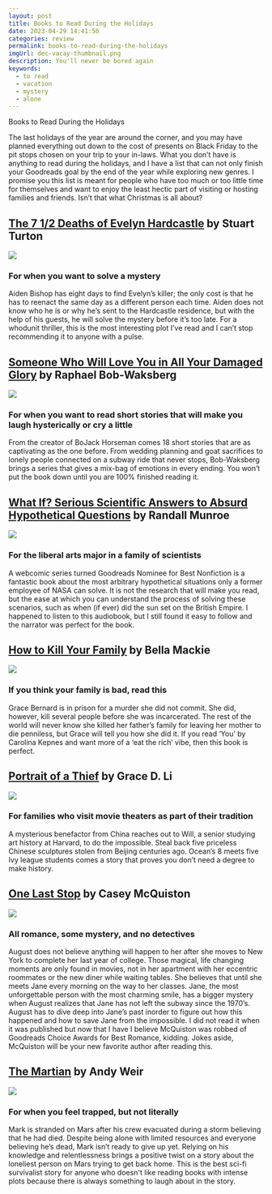 ```yaml
---
layout: post
title: Books to Read During the Holidays
date: 2023-04-29 14:41:50
categories: review
permalink: books-to-read-during-the-holidays
imgUrl: dec-vacay-thumbnail.png
description: You'll never be bored again
keywords:
  - to read
  - vacation
  - mystery
  - alone
---
```


Books to Read During the Holidays

The last holidays of the year are around the corner, and you may have planned everything out down to the cost of presents on Black Friday to the pit stops chosen on your trip to your in-laws. What you don’t have is anything to read during the holidays, and I have a list that can not only finish your Goodreads goal by the end of the year while exploring new genres. I promise you this list is meant for people who have too much or too little time for themselves and want to enjoy the least hectic part of visiting or hosting families and friends. Isn’t that what Christmas is all about? 

## [The 7 1/2 Deaths of Evelyn Hardcastle](www.goodreads.com/book/show/36337550-the-7-1-2-deaths-of-evelyn-hardcastle) by Stuart Turton 

<img src="/assets/img/2023-12/seven-lives-of-e-hardcastla.jpg" class="float-left">

### For when you want to solve a mystery

Aiden Bishop has eight days to find Evelyn’s killer; the only cost is that he has to reenact the same day as a different person each time. Aiden does not know who he is or why he’s sent to the Hardcastle residence, but with the help of his guests, he will solve the mystery before it’s too late. For a whodunit thriller, this is the most interesting plot I’ve read and I can’t stop recommending it to anyone with a pulse.

## [Someone Who Will Love You in All Your Damaged Glory](www.goodreads.com/book/show/41949311-someone-who-will-love-you-in-all-your-damaged-glory?from_search=true&from_srp=true&qid=H7m8a975kn&rank=1) by Raphael Bob-Waksberg

<img src="/assets/img/2023-12/damaged-glory.jpg" class="float-left">

### For when you want to read short stories that will make you laugh hysterically or cry a little

From the creator of BoJack Horseman comes 18 short stories that are as captivating as the one before. From wedding planning and goat sacrifices to lonely people connected on a subway ride that never stops, Bob-Waksberg brings a series that gives a mix-bag of emotions in every ending. You won’t put the book down until you are 100% finished reading it.

## [What If? Serious Scientific Answers to Absurd Hypothetical Questions](www.goodreads.com/book/show/21413662-what-if-serious-scientific-answers-to-absurd-hypothetical-questions?from_search=true&from_srp=true&qid=RILS77Wn0N&rank=1) by Randall Munroe 

<img src="/assets/img/2023-12/what-if-1.jpg" class="float-left">

### For the liberal arts major in a family of scientists

A webcomic series turned Goodreads Nominee for Best Nonfiction is a fantastic book about the most arbitrary hypothetical situations only a former employee of NASA can solve. It is not the research that will make you read, but the ease at which you can understand the process of solving these scenarios, such as when (if ever) did the sun set on the British Empire. I happened to listen to this audiobook, but I still found it easy to follow and the narrator was perfect for the book.

## [How to Kill Your Family](www.goodreads.com/book/show/50224049-how-to-kill-your-family?ref=nav_sb_ss_2_39) by Bella Mackie 

<img src="/assets/img/2023-12/how-to-kill-your-family.jpg" class="float-left">

### If you think your family is bad, read this

Grace Bernard is in prison for a murder she did not commit. She did, however, kill several people before she was incarcerated. The rest of the world will never know she killed her father’s family for leaving her mother to die penniless, but Grace will tell you how she did it. If you read ‘You’ by Carolina Kepnes and want more of a ‘eat the rich’ vibe, then this book is perfect. 

## [Portrait of a Thief](www.goodreads.com/book/show/57021127-portrait-of-a-thief?ac=1&from_search=true&qid=XjSlLvn6nR&rank=1) by Grace D. Li 

<img src="/assets/img/2023-12/portrait-of-a-thief.jpg" class="float-left">

### For families who visit movie theaters as part of their tradition

A mysterious benefactor from China reaches out to Will, a senior studying art history at Harvard, to do the impossible. Steal back five priceless Chinese sculptures stolen from Beijing centuries ago. Ocean’s 8 meets five Ivy league students comes a story that proves you don’t need a degree to make history.

## [One Last Stop](www.goodreads.com/book/show/54860443-one-last-stop?ref=nav_sb_ss_1_32) by Casey McQuiston 

<img src="/assets/img/2023-12/on-last-stop.jpg" class="float-left">

### All romance, some mystery, and no detectives

August does not believe anything will happen to her after she moves to New York to complete her last year of college. Those magical, life changing moments are only found in movies, not in her apartment with her eccentric roommates or the new diner while waiting tables. She believes that until she meets Jane every morning on the way to her classes. Jane, the most unforgettable person with the most charming smile, has a bigger mystery when August realizes that Jane has not left the subway since the 1970’s. August has to dive deep into Jane’s past inorder to figure out how this happened and how to save Jane from the impossible. I did not read it when it was published but now that I have I believe McQuiston was robbed of Goodreads Choice Awards for Best Romance, kidding. Jokes aside, McQuiston will be your new favorite author after reading this.

## [The Martian](www.goodreads.com/book/show/18007564-the-martian?ref=nav_sb_ss_2_24) by Andy Weir 

<img src="/assets/img/2023-12/the-martian.jpg" class="float-left">

### For when you feel trapped, but not literally

Mark is stranded on Mars after his crew evacuated during a storm believing that he had died. Despite being alone with limited resources and everyone believing he’s dead, Mark isn’t ready to give up yet. Relying on his knowledge and relentlessness brings a positive twist on a story about the loneliest person on Mars trying to get back home. This is the best sci-fi survivalist story for anyone who doesn't like reading books with intense plots because there is always something to laugh about in the story.

